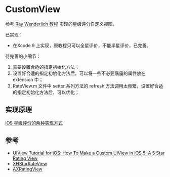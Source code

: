 # CustomView

参考 [Ray Wenderlich 教程](https://www.raywenderlich.com/1768/uiview-tutorial-for-ios-how-to-make-a-custom-uiview-in-ios-5-a-5-star-rating-view) 实现的星级评分自定义视图。


已实现：

* 在Xcode 9 上实现，原教程只可以全星评价，不能半星评价，已完善。

待完善的小细节：

1. 需要设置合适的指定初始化方法；
2. 设置好合适的指定初始化方法后，可以将一些不必要暴露的属性放在 extension 中；
3. RateView.m 文件中 setter 系列方法的 refresh 方法调用太频繁，设置好合适的指定初始化方法后，可以优化；


## 实现原理

[iOS 星级评价的两种实现方式](https://www.jianshu.com/p/37fd7097e302)


## 参考
* [UIView Tutorial for iOS: How To Make a Custom UIView in iOS 5: A 5 Star Rating View](https://www.raywenderlich.com/1768/uiview-tutorial-for-ios-how-to-make-a-custom-uiview-in-ios-5-a-5-star-rating-view)
* [XHStarRateView](https://github.com/XHJCoder/XHStarRateView)
* [AXRatingView](https://github.com/akiroom/AXRatingView)

